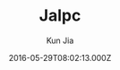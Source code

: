 ---
title: Jalpc
github: https://github.com/jarrekk/Jalpc
demo: https://jarrekk.github.io/Jalpc/
author: Kun Jia
ssg:
  - Jekyll
cms:
  - Markdown
date: 2016-05-29T08:02:13.000Z
description: '🍎Jalpc -- A flexible Jekyll theme, 3 steps to build your website. '
draft: true
publish_date: '2016-05-29T08:02:13Z'
update_date: '2021-10-11T14:05:02Z'
github_star: 948
github_fork: 1100
---